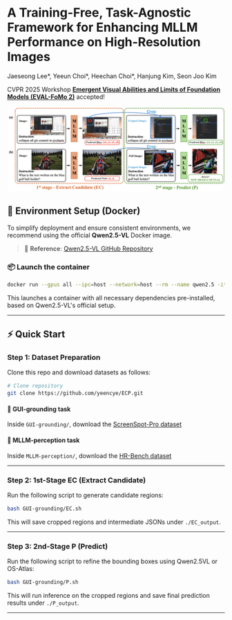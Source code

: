 # A Training-Free, Task-Agnostic Framework for Enhancing MLLM Performance on High-Resolution Images
Jaeseong Lee*, Yeeun Choi*, Heechan Choi*, Hanjung Kim, Seon Joo Kim 

CVPR 2025 Workshop [**Emergent Visual Abilities and Limits of Foundation Models (EVAL-FoMo 2)**](https://sites.google.com/view/eval-fomo-2-cvpr/home?authuser=0) accepted!

![ECP](assets/figure.png)


## 🐳 Environment Setup (Docker)

To simplify deployment and ensure consistent environments, we recommend using the official **Qwen2.5-VL** Docker image.

> 📝 **Reference**: [Qwen2.5-VL GitHub Repository](https://github.com/QwenLM/Qwen2.5-VL)

### 📦 Launch the container

```bash
docker run --gpus all --ipc=host --network=host --rm --name qwen2.5 -it qwenllm/qwenvl:2.5-cu121 bash
```

This launches a container with all necessary dependencies pre-installed, based on Qwen2.5-VL's official setup.

---

## ⚡ Quick Start

### Step 1: Dataset Preparation

Clone this repo and download datasets as follows:

```bash
# Clone repository
git clone https://github.com/yeencye/ECP.git
```

#### 📂 GUI-grounding task
Inside `GUI-grounding/`, download the [ScreenSpot-Pro dataset](https://huggingface.co/datasets/likaixin/ScreenSpot-Pro)


#### 📂 MLLM-perception task
Inside `MLLM-perception/`, download the [HR-Bench dataset](https://huggingface.co/datasets/DreamMr/HR-Bench)

---

### Step 2: 1st-Stage EC (Extract Candidate)

Run the following script to generate candidate regions:

```bash
bash GUI-grounding/EC.sh
```

This will save cropped regions and intermediate JSONs under `./EC_output`.

---

### Step 3: 2nd-Stage P (Predict)

Run the following script to refine the bounding boxes using Qwen2.5VL or OS-Atlas:

```bash
bash GUI-grounding/P.sh
```

This will run inference on the cropped regions and save final prediction results under `./P_output`.

---
